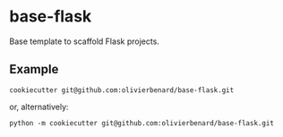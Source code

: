 # base-flask

Base template to scaffold Flask projects.

## Example

```
cookiecutter git@github.com:olivierbenard/base-flask.git
```
or, alternatively:
```
python -m cookiecutter git@github.com:olivierbenard/base-flask.git
```

